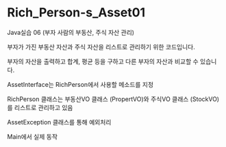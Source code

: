 # Rich_Person-s_Asset01
Java실습 06 (부자 사람의 부동산, 주식 자산 관리)

부자가 가진 부동산 자산과 주식 자산을 리스트로 관리하기 위한 코드입니다.

부자의 자산을 출력하고 합계, 평균 등을 구하고 다른 부자의 자산과 비교할 수 있습니다.


AssetInterface는 RichPerson에서 사용할 메소드를 지정

RichPerson 클래스는 부동산VO 클래스 (PropertVO)와 주식VO 클래스 (StockVO)를
리스트로 관리하고 있음

AssetException 클래스를 통해 예외처리

Main에서 실제 동작

